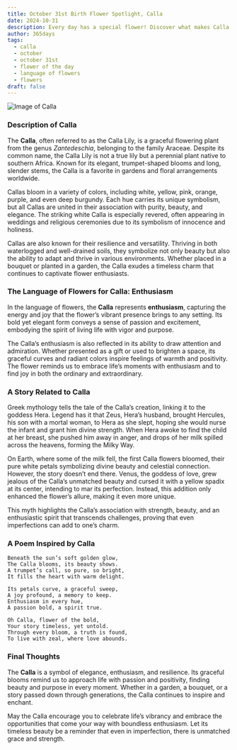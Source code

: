 ```yaml
---
title: October 31st Birth Flower Spotlight, Calla
date: 2024-10-31
description: Every day has a special flower! Discover what makes Calla unique as today’s birth flower and its symbolic meaning.
author: 365days
tags:
  - calla
  - october
  - october 31st
  - flower of the day
  - language of flowers
  - flowers
draft: false
---
```


![Image of Calla](https://cdn.pixabay.com/photo/2020/11/18/07/47/calla-lily-5754565_1280.jpg#center)


### Description of Calla

The **Calla**, often referred to as the Calla Lily, is a graceful flowering plant from the genus _Zantedeschia_, belonging to the family Araceae. Despite its common name, the Calla Lily is not a true lily but a perennial plant native to southern Africa. Known for its elegant, trumpet-shaped blooms and long, slender stems, the Calla is a favorite in gardens and floral arrangements worldwide.

Callas bloom in a variety of colors, including white, yellow, pink, orange, purple, and even deep burgundy. Each hue carries its unique symbolism, but all Callas are united in their association with purity, beauty, and elegance. The striking white Calla is especially revered, often appearing in weddings and religious ceremonies due to its symbolism of innocence and holiness.

Callas are also known for their resilience and versatility. Thriving in both waterlogged and well-drained soils, they symbolize not only beauty but also the ability to adapt and thrive in various environments. Whether placed in a bouquet or planted in a garden, the Calla exudes a timeless charm that continues to captivate flower enthusiasts.

### The Language of Flowers for Calla: Enthusiasm

In the language of flowers, the **Calla** represents **enthusiasm**, capturing the energy and joy that the flower’s vibrant presence brings to any setting. Its bold yet elegant form conveys a sense of passion and excitement, embodying the spirit of living life with vigor and purpose.

The Calla’s enthusiasm is also reflected in its ability to draw attention and admiration. Whether presented as a gift or used to brighten a space, its graceful curves and radiant colors inspire feelings of warmth and positivity. The flower reminds us to embrace life’s moments with enthusiasm and to find joy in both the ordinary and extraordinary.

### A Story Related to Calla

Greek mythology tells the tale of the Calla’s creation, linking it to the goddess Hera. Legend has it that Zeus, Hera’s husband, brought Hercules, his son with a mortal woman, to Hera as she slept, hoping she would nurse the infant and grant him divine strength. When Hera awoke to find the child at her breast, she pushed him away in anger, and drops of her milk spilled across the heavens, forming the Milky Way.

On Earth, where some of the milk fell, the first Calla flowers bloomed, their pure white petals symbolizing divine beauty and celestial connection. However, the story doesn’t end there. Venus, the goddess of love, grew jealous of the Calla’s unmatched beauty and cursed it with a yellow spadix at its center, intending to mar its perfection. Instead, this addition only enhanced the flower’s allure, making it even more unique.

This myth highlights the Calla’s association with strength, beauty, and an enthusiastic spirit that transcends challenges, proving that even imperfections can add to one’s charm.

### A Poem Inspired by Calla

```
Beneath the sun’s soft golden glow,  
The Calla blooms, its beauty shows.  
A trumpet’s call, so pure, so bright,  
It fills the heart with warm delight.  

Its petals curve, a graceful sweep,  
A joy profound, a memory to keep.  
Enthusiasm in every hue,  
A passion bold, a spirit true.  

Oh Calla, flower of the bold,  
Your story timeless, yet untold.  
Through every bloom, a truth is found,  
To live with zeal, where love abounds.  
```

### Final Thoughts

The **Calla** is a symbol of elegance, enthusiasm, and resilience. Its graceful blooms remind us to approach life with passion and positivity, finding beauty and purpose in every moment. Whether in a garden, a bouquet, or a story passed down through generations, the Calla continues to inspire and enchant.

May the Calla encourage you to celebrate life’s vibrancy and embrace the opportunities that come your way with boundless enthusiasm. Let its timeless beauty be a reminder that even in imperfection, there is unmatched grace and strength.

